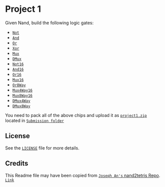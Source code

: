 # Project 1

Given Nand, build the following logic gates:
* [`Not`](./Not.hdl)
* [`And`](./And.hdl)
* [`Or`](./Or.hdl)
* [`Xor`](./Xor.hdl)
* [`Mux`](./Mux.hdl)
* [`DMux`](./DMux.hdl)
* [`Not16`](./Not16.hdl)
* [`And16`](./And16.hdl)
* [`Or16`](./Or16.hdl)
* [`Mux16`](./Mux16.hdl)
* [`Or8Way`](./Or8Way.hdl)
* [`Mux4Way16`](./Mux4Way16.hdl)
* [`Mux8Way16`](./Mux8Way16.hdl)
* [`DMux4Way`](./DMux4Way.hdl)
* [`DMux8Way`](./DMux8Way.hdl)

You need to pack all of the above chips and upload it as [`project1.zip`](./Submission/project1.zip) located in [`Submission folder`](./Submission)


## License

See the [`LICENSE`](/LICENSE) file for more details.

## Credits

This Readme file may have been copied from [`Joseph An's` ](https://github.com/josephan)[nand2tetris Repo](https://github.com/josephan/nand2tetris). [`Link`](https://github.com/josephan/nand2tetris/blob/master/README.md)
